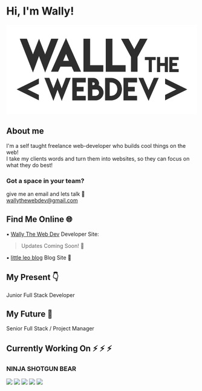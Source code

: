 # Hi, I'm Wally! 

![wally the web dev logo](img/dark-logo.png)

## About me 
I'm a self taught freelance web-developer who builds cool things on the web! <br>
I take my clients words and turn them into websites, so they can focus on what they do best! <br>

### Got a space in your team? 
give me an email and lets talk :email: <br>
wallythewebdev@gmail.com

## Find Me Online :globe_with_meridians:

:black_small_square: [Wally The Web Dev](http://wallythewebdev.com/)
Developer Site:<br>
> Updates Coming Soon! :hear_no_evil:<br>

:black_small_square: [little leo blog](http://littleleo.dev/)
Blog Site :page_with_curl:

## My Present :point_down:
Junior Full Stack Developer

## My Future :crystal_ball:
Senior Full Stack / Project Manager

## Currently Working On :zap: :zap: :zap:

### NINJA SHOTGUN BEAR
<img src="https://img.shields.io/badge/vuejs%20-%2335495e.svg?&style=for-the-badge&logo=vue.js&logoColor=%234FC08D"/>
<img src="https://img.shields.io/badge/firebase%20-%23039BE5.svg?&style=for-the-badge&logo=firebase"/>
<img src="https://img.shields.io/badge/adobe%20xd%20-%23FF26BE.svg?&style=for-the-badge&logo=adobe%20xd&logoColor=white"/>
<img src="https://img.shields.io/badge/html5%20-%23E34F26.svg?&style=for-the-badge&logo=html5&logoColor=white"/>
<img src="https://img.shields.io/badge/SASS%20-hotpink.svg?&style=for-the-badge&logo=SASS&logoColor=white"/>
